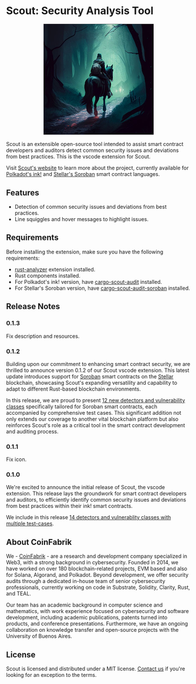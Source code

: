 # Scout: Security Analysis Tool

<p align="center">
  <img src="https://raw.githubusercontent.com/CoinFabrik/scout/c1eb3073f85b051dc9ce2fa0ab1ebab4bde0914e/assets/scout.png" alt="Scout in a Dark Forest" width="300" center  />
</p>

Scout is an extensible open-source tool intended to assist smart contract developers and auditors detect common security issues and deviations from best practices. This is the vscode extension for Scout.

Visit [Scout's website](https://www.coinfabrik.com/products/scout/) to learn more about the project, currently available for [Polkadot's ink!](https://github.com/coinfabrik/scout) and [Stellar's Soroban](https://github.com/CoinFabrik/scout-soroban) smart contract languages.

## Features

- Detection of common security issues and deviations from best practices.
- Line squiggles and hover messages to highlight issues.

## Requirements

Before installing the extension, make sure you have the following requirements:

- [rust-analyzer](https://marketplace.visualstudio.com/items?itemName=rust-lang.rust-analyzer) extension installed.
- Rust components installed.
- For Polkadot's ink! version, have [cargo-scout-audit](https://github.com/CoinFabrik/scout) installed.
- For Stellar's Soroban version, have [cargo-scout-audit-soroban](https://github.com/CoinFabrik/scout-soroban) installed.

## Release Notes

### 0.1.3

Fix description and resources.

### 0.1.2

Building upon our commitment to enhancing smart contract security, we are thrilled to announce version 0.1.2 of our Scout vscode extension. This latest update introduces support for [Soroban](https://soroban.stellar.org/) smart contracts on the [Stellar](https://stellar.org/) blockchain, showcasing Scout's expanding versatility and capability to adapt to different Rust-based blockchain environments.

In this release, we are proud to present [12 new detectors and vulnerability classes](https://github.com/CoinFabrik/scout-soroban) specifically tailored for Soroban smart contracts, each accompanied by comprehensive test cases. This significant addition not only extends our coverage to another vital blockchain platform but also reinforces Scout's role as a critical tool in the smart contract development and auditing process.

### 0.1.1

Fix icon.

### 0.1.0

We're excited to announce the initial release of Scout, the vscode extension. This release lays the groundwork for smart contract developers and auditors, to efficiently identify common security issues and deviations from best practices within their ink! smart contracts.

We include in this release [14 detectors and vulnerablity classes with multiple test-cases](https://github.com/CoinFabrik/scout).

## About CoinFabrik

We - [CoinFabrik](https://www.coinfabrik.com/) - are a research and development company specialized in Web3, with a strong background in cybersecurity. Founded in 2014, we have worked on over 180 blockchain-related projects, EVM based and also for Solana, Algorand, and Polkadot. Beyond development, we offer security audits through a dedicated in-house team of senior cybersecurity professionals, currently working on code in Substrate, Solidity, Clarity, Rust, and TEAL.

Our team has an academic background in computer science and mathematics, with work experience focused on cybersecurity and software development, including academic publications, patents turned into products, and conference presentations. Furthermore, we have an ongoing collaboration on knowledge transfer and open-source projects with the University of Buenos Aires.

## License

Scout is licensed and distributed under a MIT license. [Contact us](https://www.coinfabrik.com/) if you're looking for an exception to the terms.
